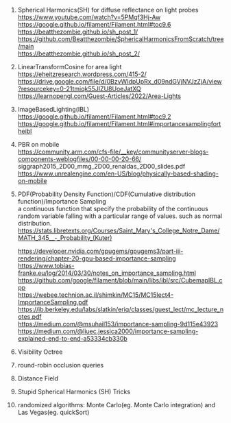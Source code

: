 1. Spherical Harmonics(SH) for diffuse reflectance on light probes  
	https://www.youtube.com/watch?v=5PMqf3Hj-Aw  
	https://google.github.io/filament/Filament.html#toc9.6  
	https://beatthezombie.github.io/sh_post_1/  
	https://github.com/Beatthezombie/SphericalHarmonicsFromScratch/tree/main  
	https://beatthezombie.github.io/sh_post_2/  
	
2. LinearTransformCosine for area light  
	https://eheitzresearch.wordpress.com/415-2/  
	https://drive.google.com/file/d/0BzvWIdpUpRx_d09ndGVjNVJzZjA/view?resourcekey=0-21tmiqk55JIZU8UoeJatXQ  
	https://learnopengl.com/Guest-Articles/2022/Area-Lights  
	
3. ImageBasedLighting(IBL)  
	https://google.github.io/filament/Filament.html#toc9.2  
	https://google.github.io/filament/Filament.html#importancesamplingfortheibl  
	
4. PBR on mobile  
	https://community.arm.com/cfs-file/__key/communityserver-blogs-components-weblogfiles/00-00-00-20-66/  siggraph2015_2D00_mmg_2D00_renaldas_2D00_slides.pdf  
	https://www.unrealengine.com/en-US/blog/physically-based-shading-on-mobile  

5. PDF(Probability Density Function)/CDF(Cumulative distribution function)/Importance Sampling  
	a continuous function that specify the probability of the continuous random variable falling with a particular range of values.  such as normal distribution.  
	https://stats.libretexts.org/Courses/Saint_Mary's_College_Notre_Dame/MATH_345__-_Probability_(Kuter)  
  
   https://developer.nvidia.com/gpugems/gpugems3/part-iii-rendering/chapter-20-gpu-based-importance-sampling  
   https://www.tobias-franke.eu/log/2014/03/30/notes_on_importance_sampling.html  
   https://github.com/google/filament/blob/main/libs/ibl/src/CubemapIBL.cpp  
   https://webee.technion.ac.il/shimkin/MC15/MC15lect4-ImportanceSampling.pdf  
   https://ib.berkeley.edu/labs/slatkin/eriq/classes/guest_lect/mc_lecture_notes.pdf  
   https://medium.com/@msuhail153/importance-sampling-9d115e43923  
   https://medium.com/@liuec.jessica2000/importance-sampling-explained-end-to-end-a53334cb330b  

6. Visibility Octree  

7. round-robin occlusion queries  
   
8. Distance Field  
  
9.  Stupid Spherical Harmonics (SH) Tricks  

10. randomized algorithms: Monte Carlo(eg. Monte Carlo integration) and Las Vegas(eg. quickSort)
   
   


